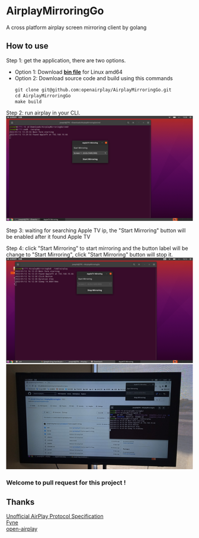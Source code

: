 # AirplayMirroringGo

A cross platform airplay screen mirroring client by golang

## How to use
Step 1: get the application, there are two options.
   * Option 1: Download **[bin file](https://raw.githubusercontent.com/openairplay/AirplayMirroringGo/main/cmd/airplay)** for Linux amd64
   * Option 2: Download source code and build using this commands  
     ```shell
     git clone git@github.com:openairplay/AirplayMirroringGo.git
     cd AirplayMirroringGo
     make build
     ```
Step 2: run airplay in your CLI.
   ![Run airplay step 2](snapshot_start.png "Snapshot Start")

Step 3: waiting for searching Apple TV ip, the "Start Mirroring" button will be enabled after it found Apple TV

Step 4: click "Start Mirroring" to start mirroring and the button label will be change to "Start Mirroring", click "Start Mirroring" button will stop it.
   ![Run airplay step 4-1](snapshot_stop.png "Snapshot Stop")
   ![Run airplay step 4-2](snapshot_tv.jpg "Snapshot TV")

### Welcome to pull request for this project !


## Thanks

[Unofficial AirPlay Protocol Specification](https://nto.github.io/AirPlay.html)  
[Fyne](https://fyne.io)  
[open-airplay](https://github.com/openairplay/open-airplay)  
